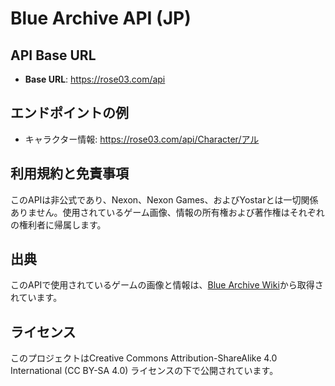 # Blue Archive API (JP)

## API Base URL
- **Base URL**: https://rose03.com/api

## エンドポイントの例
- キャラクター情報: https://rose03.com/api/Character/アル

## 利用規約と免責事項
このAPIは非公式であり、Nexon、Nexon Games、およびYostarとは一切関係ありません。使用されているゲーム画像、情報の所有権および著作権はそれぞれの権利者に帰属します。

## 出典
このAPIで使用されているゲームの画像と情報は、[Blue Archive Wiki](https://bluearchive.wiki/wiki/Main_Page)から取得されています。

## ライセンス
このプロジェクトはCreative Commons Attribution-ShareAlike 4.0 International (CC BY-SA 4.0) ライセンスの下で公開されています。
